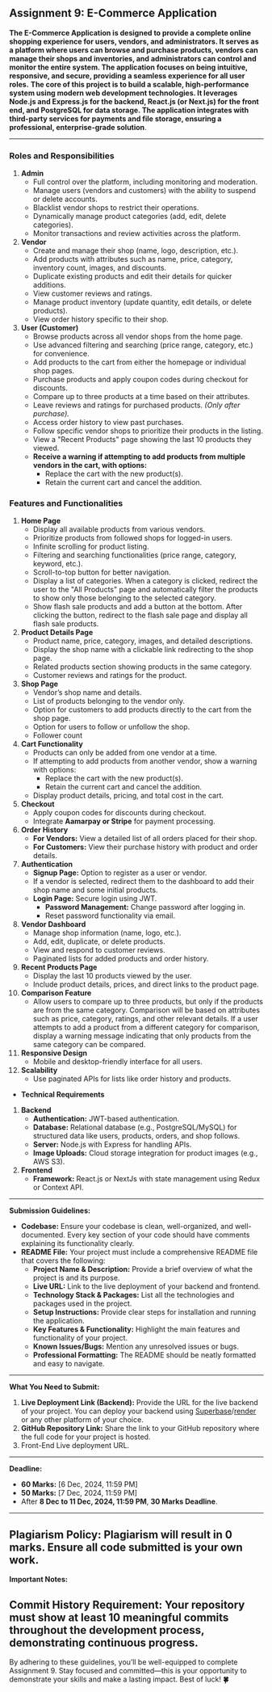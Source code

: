 
## Assignment 9: E-Commerce Application

**The E-Commerce Application is designed to provide a complete online shopping experience for users, vendors, and administrators. It serves as a platform where users can browse and purchase products, vendors can manage their shops and inventories, and administrators can control and monitor the entire system. The application focuses on being intuitive, responsive, and secure, providing a seamless experience for all user roles.**
**The core of this project is to build a scalable, high-performance system using modern web development technologies. It leverages Node.js and Express.js for the backend, React.js (or Next.js) for the front end, and PostgreSQL for data storage. The application integrates with third-party services for payments and file storage, ensuring a professional, enterprise-grade solution**.

---
### **Roles and Responsibilities**
1. **Admin**
    - Full control over the platform, including monitoring and moderation.
    - Manage users (vendors and customers) with the ability to suspend or delete accounts.
    - Blacklist vendor shops to restrict their operations.
    - Dynamically manage product categories (add, edit, delete categories).
    - Monitor transactions and review activities across the platform.
2. **Vendor**
    - Create and manage their shop (name, logo, description, etc.).
    - Add products with attributes such as name, price, category, inventory count, images, and discounts.
    - Duplicate existing products and edit their details for quicker additions.
    - View customer reviews and ratings.
    - Manage product inventory (update quantity, edit details, or delete products).
    - View order history specific to their shop.
3. **User (Customer)**
    - Browse products across all vendor shops from the home page.
    - Use advanced filtering and searching (price range, category, etc.) for convenience.
    - Add products to the cart from either the homepage or individual shop pages.
    - Purchase products and apply coupon codes during checkout for discounts.
    - Compare up to three products at a time based on their attributes.
    - Leave reviews and ratings for purchased products. *(Only after purchase).*
    - Access order history to view past purchases.
    - Follow specific vendor shops to prioritize their products in the listing.
    - View a "Recent Products" page showing the last 10 products they viewed.
    - **Receive a warning if attempting to add products from multiple vendors in the cart, with options:**
        - Replace the cart with the new product(s).
        - Retain the current cart and cancel the addition.
### **Features and Functionalities**
1. **Home Page**
    - Display all available products from various vendors.
    - Prioritize products from followed shops for logged-in users.
    - Infinite scrolling for product listing.
    - Filtering and searching functionalities (price range, category, keyword, etc.).
    - Scroll-to-top button for better navigation.
    - Display a list of categories. When a category is clicked, redirect the user to the "All Products" page and automatically filter the products to show only those belonging to the selected category.
    - Show flash sale products and add a button at the bottom. After clicking the button, redirect to the flash sale page and display all flash sale products.
2. **Product Details Page**
    - Product name, price, category, images, and detailed descriptions.
    - Display the shop name with a clickable link redirecting to the shop page.
    - Related products section showing products in the same category.
    - Customer reviews and ratings for the product.
3. **Shop Page**
    - Vendor’s shop name and details.
    - List of products belonging to the vendor only.
    - Option for customers to add products directly to the cart from the shop page.
    - Option for users to follow or unfollow the shop.
    - Follower count
4. **Cart Functionality**
    - Products can only be added from one vendor at a time.
    - If attempting to add products from another vendor, show a warning with options:
        - Replace the cart with the new product(s).
        - Retain the current cart and cancel the addition.
    - Display product details, pricing, and total cost in the cart.
5. **Checkout**
    - Apply coupon codes for discounts during checkout.
    - Integrate **Aamarpay or Stripe** for payment processing.
6. **Order History**
    - **For Vendors:** View a detailed list of all orders placed for their shop.
    - **For Customers:** View their purchase history with product and order details.
7. **Authentication**
    - **Signup Page:** Option to register as a user or vendor.
    - If a vendor is selected, redirect them to the dashboard to add their shop name and some initial products.
    - **Login Page:** Secure login using JWT.
        - **Password Management:** Change password after logging in.
        - Reset password functionality via email.
8. **Vendor Dashboard**
    - Manage shop information (name, logo, etc.).
    - Add, edit, duplicate, or delete products.
    - View and respond to customer reviews.
    - Paginated lists for added products and order history.
9. **Recent Products Page**
    - Display the last 10 products viewed by the user.
    - Include product details, prices, and direct links to the product page.
10. **Comparison Feature**
    - Allow users to compare up to three products, but only if the products are from the same category. Comparison will be based on attributes such as price, category, ratings, and other relevant details. If a user attempts to add a product from a different category for comparison, display a warning message indicating that only products from the same category can be compared.
11. **Responsive Design**
    - Mobile and desktop-friendly interface for all users.
12. **Scalability**
    - Use paginated APIs for lists like order history and products.
- **Technical Requirements**
1. **Backend**
    - **Authentication:** JWT-based authentication.
    - **Database:** Relational database (e.g., PostgreSQL/MySQL) for structured data like users, products, orders, and shop follows.
    - **Server:** Node.js with Express for handling APIs.
    - **Image Uploads:** Cloud storage integration for product images (e.g., AWS S3).
2. **Frontend**
    - **Framework:** React.js or NextJs with state management using Redux or Context API.
---
**Submission Guidelines:**

- **Codebase:** Ensure your codebase is clean, well-organized, and well-documented. Every key section of your code should have comments explaining its functionality clearly.
- **README File:** Your project must include a comprehensive README file that covers the following:
    - **Project Name & Description:** Provide a brief overview of what the project is and its purpose.
    - **Live URL:** Link to the live deployment of your backend and frontend.
    - **Technology Stack & Packages:** List all the technologies and packages used in the project.
    - **Setup Instructions:** Provide clear steps for installation and running the application.
    - **Key Features & Functionality:** Highlight the main features and functionality of your project.
    - **Known Issues/Bugs:** Mention any unresolved issues or bugs.
    - **Professional Formatting:** The README should be neatly formatted and easy to navigate.
---
**What You Need to Submit:**

1. **Live Deployment Link (Backend):** Provide the URL for the live backend of your project. You can deploy your backend using [Superbase](https://www.supabase.com/)/[render](https://render.com/) or any other platform of your choice.
2. **GitHub Repository Link:** Share the link to your GitHub repository where the full code for your project is hosted.
3. Front-End Live deployment URL.
---
**Deadline:**
- **60 Marks:** [6 Dec, 2024, 11:59 PM]
- **50 Marks:** [7 Dec, 2024, 11:59 PM]
- After **8 Dec to 11 Dec, 2024, 11:59 PM**, **30 Marks Deadline**.
---
**Plagiarism Policy:**
Plagiarism will result in 0 marks. Ensure all code submitted is your own work.
---
**Important Notes:** 

**Commit History Requirement:** Your repository must show at least 10 meaningful commits throughout the development process, demonstrating continuous progress.
---
By adhering to these guidelines, you’ll be well-equipped to complete Assignment 9. Stay focused and committed—this is your opportunity to demonstrate your skills and make a lasting impact. Best of luck!  **🍀**

